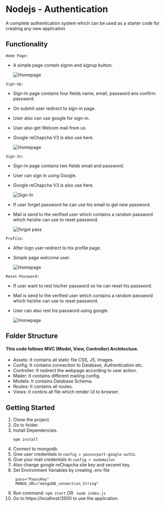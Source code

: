 # Nodejs - Authentication

A complete authentication system which can be used as a starter code for creating any new application

## Functionality

`Home Page:`

- A simple page contain signin and signup button.

  ![Homepage](/assets/images/home.JPG)

`Sign-Up:`

- Sign-In page contains four fields name, email, password ans confirm password.
- On submit user redirect to sign-in page.
- User also can use google for sign-in.
- User also get Welcom mail from us.
- Google reChapcha V3 is also use here.

  ![Homepage](/assets/images/signup.JPG)

`Sign-In:`

- Sign-In page contains two fields email and password.
- User can sign in using Google.
- Google reChapcha V3 is also use here.

  ![Sign-In](/assets/images/signin.JPG)

- If user forget password he can use his email to get new password.
- Mail is send to the verified user which contains a random password which he/she can use to reset password.

  ![forgot pass](/assets/images/forgetpass.JPG)

`Profile:`

- After logn user redirect to his profile page.
- Simple page welcome user.

  ![Homepage](/assets/images/profile.JPG)

`Reset-Password:`

- If user want to rest his/her password so he can reset his password.
- Mail is send to the verified user which contains a random password which he/she can use to reset password.
- User can also rest his password using google.

  ![Homepage](/assets/images/changepass.JPG)

## Folder Structure

#### This code follows MVC (Model, View, Controller) Architecture.

- Assets: It contains all static file CSS, JS, Images.
- Config: It contains connection to Database, Authentication etc.
- Controller: It redirect the webpage according to user action.
- Mailer: It contains different mailing config.
- Models: It contains Database Schema.
- Routes: It contains all routes.
- Views: It contins all file which render UI to browser.

## Getting Started

1. Clone the project.
2. Go to folder.
3. Install Dependencies.
   ```
   npm install
   ```
4. Connect to mongodb.
5. Give user credentials in `config > passorport-google-outh2`.
6. Give your mail credentials in `config > nodemailer`
7. Also change google reChapcha site key and seceret key.
8. Set Environment Variables by creating .env file
   ```emailid="youremailId"
    pass="PaassKey"
    MONGO_URL="mongoDB_connection_String"
   ```
9. Run command: `npm start` OR ` node index.js`
10. Go to https://localhost/3500 to use the application.

